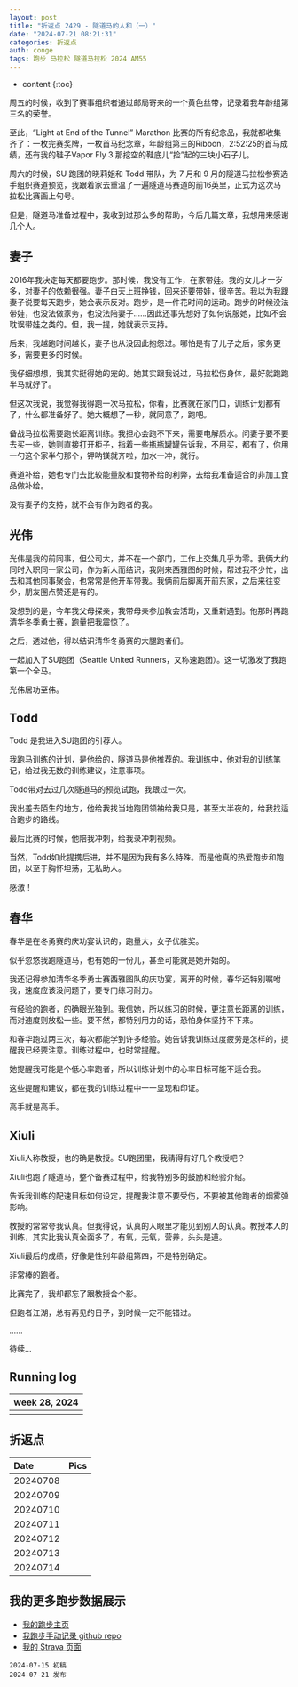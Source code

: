 ```yaml
---
layout: post
title: "折返点 2429 - 隧道马的人和（一）"
date: "2024-07-21 08:21:31"
categories: 折返点
auth: conge
tags: 跑步 马拉松 隧道马拉松 2024 AM55
---
```

* content
{:toc}

周五的时候，收到了赛事组织者通过邮局寄来的一个黄色丝带，记录着我年龄组第三名的荣誉。

至此，“Light at End of the Tunnel” Marathon 比赛的所有纪念品，我就都收集齐了：一枚完赛奖牌，一枚首马纪念章，年龄组第三的Ribbon，2:52:25的首马成绩，还有我的鞋子Vapor Fly 3 那挖空的鞋底儿“捡”起的三块小石子儿。

周六的时候，SU 跑团的晓莉姐和 Todd 带队，为 7 月和 9 月的隧道马拉松参赛选手组织赛道预览，我跟着家去重温了一遍隧道马赛道的前16英里，正式为这次马拉松比赛画上句号。

但是，隧道马准备过程中，我收到过那么多的帮助，今后几篇文章，我想用来感谢几个人。






## 妻子

2016年我决定每天都要跑步。那时候，我没有工作，在家带娃。我的女儿才一岁多，对妻子的依赖很强。妻子白天上班挣钱，回来还要带娃，很辛苦。我以为我跟妻子说要每天跑步，她会表示反对。跑步，是一件花时间的运动。跑步的时候没法带娃，也没法做家务，也没法陪妻子……因此还事先想好了如何说服她，比如不会耽误带娃之类的。但，我一提，她就表示支持。

后来，我越跑时间越长，妻子也从没因此抱怨过。哪怕是有了儿子之后，家务更多，需要更多的时候。

我仔细想想，我其实挺得她的宠的。她其实跟我说过，马拉松伤身体，最好就跑跑半马就好了。

但这次我说，我觉得我得跑一次马拉松，你看，比赛就在家门口，训练计划都有了，什么都准备好了。她大概想了一秒，就同意了，跑吧。

备战马拉松需要跑长距离训练。我担心会跑不下来，需要电解质水。问妻子要不要去买一些，她则直接打开柜子，指着一些瓶瓶罐罐告诉我，不用买，都有了，你用一勺这个家半勺那个，钾呐镁就齐啦，加水一冲，就行。

赛道补给，她也专门去比较能量胶和食物补给的利弊，去给我准备适合的非加工食品做补给。

没有妻子的支持，就不会有作为跑者的我。

## 光伟

光伟是我的前同事，但公司大，并不在一个部门，工作上交集几乎为零。我俩大约同时入职同一家公司，作为新人而结识，我刚来西雅图的时候，帮过我不少忙，出去和其他同事聚会，也常常是他开车带我。我俩前后脚离开前东家，之后来往变少，朋友圈点赞还是有的。

没想到的是，今年我父母探亲，我带母亲参加教会活动，又重新遇到。他那时再跑清华冬季勇士赛，跑量把我震惊了。

之后，透过他，得以结识清华冬勇赛的大腿跑者们。

一起加入了SU跑团（Seattle United Runners，又称速跑团）。这一切激发了我跑第一个全马。

光伟居功至伟。

## Todd

Todd 是我进入SU跑团的引荐人。

我跑马训练的计划，是他给的，隧道马是他推荐的。我训练中，他对我的训练笔记，给过我无数的训练建议，注意事项。

Todd带对去过几次隧道马的预览试跑，我跟过一次。

我出差去陌生的地方，他给我找当地跑团领袖给我只是，甚至大半夜的，给我找适合跑步的路线。

最后比赛的时候，他陪我冲刺，给我录冲刺视频。

当然，Todd如此提携后进，并不是因为我有多么特殊。而是他真的热爱跑步和跑团，以至于胸怀坦荡，无私助人。

感激！


## 春华

春华是在冬勇赛的庆功宴认识的，跑量大，女子优胜奖。

似乎忽悠我跑隧道马，也有她的一份儿，甚至可能就是她开始的。

我还记得参加清华冬季勇士赛西雅图队的庆功宴，离开的时候，春华还特别嘱咐我，速度应该没问题了，要专门练习耐力。

有经验的跑者，的确眼光独到。我信她，所以练习的时候，更注意长距离的训练，而对速度则放松一些。要不然，都特别用力的话，恐怕身体坚持不下来。

和春华跑过两三次，每次都能学到许多经验。她告诉我训练过度疲劳是怎样的，提醒我已经要注意。训练过程中，也时常提醒。

她提醒我可能是个低心率跑者，所以训练计划中的心率目标可能不适合我。

这些提醒和建议，都在我的训练过程中一一显现和印证。

高手就是高手。

## Xiuli

Xiuli人称教授，也的确是教授。SU跑团里，我猜得有好几个教授吧？

Xiuli也跑了隧道马，整个备赛过程中，给我特别多的鼓励和经验介绍。

告诉我训练的配速目标如何设定，提醒我注意不要受伤，不要被其他跑者的烟雾弹影响。

教授的常常夸我认真。但我得说，认真的人眼里才能见到别人的认真。教授本人的训练，其实比我认真全面多了，有氧，无氧，营养，头头是道。

Xiuli最后的成绩，好像是性别年龄组第四，不是特别确定。

非常棒的跑者。

比赛完了，我却都忘了跟教授合个影。

但跑者江湖，总有再见的日子，到时候一定不能错过。

……


待续...



## Running log

| week 28, 2024 |
| :-----------: |
|  |

## 折返点

| Date     | Pics  |
| :------- | :------------------------------------------------------------------: |
| 20240708 |  |
| 20240709 |  |
| 20240710 |  |
| 20240711 |  |
| 20240712 |  |
| 20240713 |  |
| 20240714 |  |  

## 我的更多跑步数据展示

* [我的跑步主页](https://conge.livingwithfcs.org/running_page/)
* [我跑步手动记录 github repo](https://github.com/conge/RunningStreak)
* [我的 Strava 页面](https://www.strava.com/athletes/57680242)

```
2024-07-15 初稿
2024-07-21 发布
```
